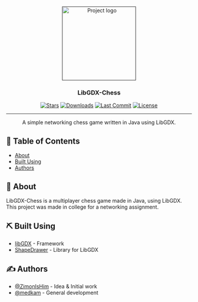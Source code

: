 <p align="center">
  <a href="" rel="noopener">
 <img width=200px height=200px src="https://i.imgur.com/1CWWMG5.png" alt="Project logo"></a>
</p>

<h3 align="center">LibGDX-Chess</h3>

<div align="center">

  [![Stars](https://img.shields.io/github/stars/ZimonIsHim/libgdx-chess)]()
  [![Downloads](https://img.shields.io/github/downloads/ZimonIsHim/libgdx-chess/total)]()
  [![Last Commit](https://img.shields.io/github/last-commit/ZimonIsHim/libgdx-chess)]()
  [![License](https://img.shields.io/github/license/ZimonIsHim/libgdx-chess)](/LICENSE)

</div>

---

<p align="center"> A simple networking chess game written in Java using LibGDX.
    <br> 
</p>

## 📝 Table of Contents
- [About](#about)
- [Built Using](#built_using)
- [Authors](#authors)

## 🧐 About <a name = "about"></a>
LibGDX-Chess is a multiplayer chess game made in Java, using LibGDX. This project was made in college for a networking assignment.

## ⛏️ Built Using <a name = "built_using"></a>
- [libGDX](https://libgdx.com/) - Framework
- [ShapeDrawer](https://github.com/earlygrey/shapedrawer) - Library for LibGDX

## ✍️ Authors <a name = "authors"></a>
- [@ZimonIsHim](https://github.com/ZimonIsHim) - Idea & Initial work
- [@medkam](https://github.com/medkam) - General development

